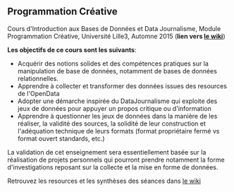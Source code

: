 ## Programmation Créative 

Cours d'Introduction aux Bases de Données et Data Journalisme, Module Programmation Créative, 
Université Lille3, Automne 2015 (**lien vers [le wiki](https://github.com/freddylimpens/IntroBD-DataJournalism/wiki)**)

**Les objectifs de ce cours sont les suivants**:  
* Acquérir des notions solides et des compétences pratiques sur la manipulation de base de données, notamment de bases de données relationnelles.
* Apprendre à collecter et transformer des données issues des resources de l'OpenData
* Adopter une démarche inspirée du DataJournalisme qui exploite des jeux de données pour appuyer un propos critique ou d'information 
* Apprendre à questionner les jeux de données dans la manière de les réaliser, la validité des sources, la solidité de leur construction et l'adéquation technique de leurs formats (format propriétaire fermé vs format ouvert standards, etc.)

La validation de cet enseignement sera essentiellement basée sur la réalisation de projets personnels qui pourront prendre notamment la forme d'investigations reposant sur la collecte et la mise en forme de données.

Retrouvez les resources et les synthèses des séances dans [le wiki](https://github.com/freddylimpens/IntroBD-DataJournalism/wiki)
